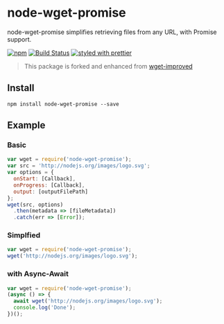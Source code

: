 # node-wget-promise

node-wget-promise simplifies retrieving files from any URL, with Promise support.

[![npm](https://img.shields.io/npm/v/node-wget-promise.svg)](https://www.npmjs.com/package/node-wget-promise)
[![Build Status](https://travis-ci.org/ajhsu/node-wget-promise.svg?branch=master)](https://travis-ci.org/ajhsu/node-wget-promise)
[![styled with prettier](https://img.shields.io/badge/styled_with-prettier-ff69b4.svg)](https://github.com/prettier/prettier)

> This package is forked and enhanced from [wget-improved](https://github.com/bearjaws/node-wget)

## Install

```
npm install node-wget-promise --save
```

## Example

### Basic

```js
var wget = require('node-wget-promise');
var src = 'http://nodejs.org/images/logo.svg';
var options = {
  onStart: [Callback],
  onProgress: [Callback],
  output: [outputFilePath]
};
wget(src, options)
  .then(metadata => [fileMetadata])
  .catch(err => [Error]);
```

### Simplfied

```js
var wget = require('node-wget-promise');
wget('http://nodejs.org/images/logo.svg');
```

### with Async-Await

```js
var wget = require('node-wget-promise');
(async () => {
  await wget('http://nodejs.org/images/logo.svg');
  console.log('Done');
})();
```
